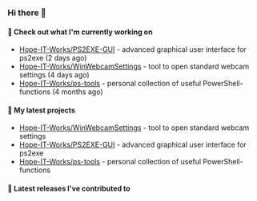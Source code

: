 ### Hi there 👋

#### 👷 Check out what I'm currently working on

- [Hope-IT-Works/PS2EXE-GUI](https://github.com/Hope-IT-Works/PS2EXE-GUI) - advanced graphical user interface for ps2exe (2 days ago)
- [Hope-IT-Works/WinWebcamSettings](https://github.com/Hope-IT-Works/WinWebcamSettings) - tool to open standard webcam settings (4 days ago)
- [Hope-IT-Works/ps-tools](https://github.com/Hope-IT-Works/ps-tools) - personal collection of useful PowerShell-functions (4 months ago)

#### 🌱 My latest projects

- [Hope-IT-Works/WinWebcamSettings](https://github.com/Hope-IT-Works/WinWebcamSettings) - tool to open standard webcam settings
- [Hope-IT-Works/PS2EXE-GUI](https://github.com/Hope-IT-Works/PS2EXE-GUI) - advanced graphical user interface for ps2exe
- [Hope-IT-Works/ps-tools](https://github.com/Hope-IT-Works/ps-tools) - personal collection of useful PowerShell-functions

#### 🔭 Latest releases I've contributed to

